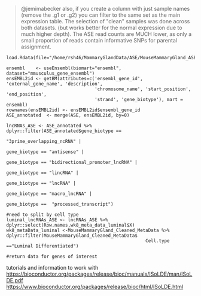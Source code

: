 > @jemimabecker also, if you create a column with just sample names (remove the .g1 or .g2) you can filter to the same set as the main expression table. The selection of "clean" samples was done across both datasets. (but works better for the normal expression due to much higher depth). The ASE read counts are MUCH lower, as only a small proportion of reads contain informative SNPs for parental assignment.

```
load.Rdata(file="/home/rsh46/MammaryGlandData/ASE/MouseMammaryGland_ASE_NormalisedReadCounts_RAW.Rdata","ASE")

ensembl    <- useEnsembl(biomart="ensembl", dataset="mmusculus_gene_ensembl")
ensEMBL2id <- getBM(attributes=c('ensembl_gene_id', 'external_gene_name', 'description',
                                 'chromosome_name', 'start_position', 'end_position', 
                                 'strand', 'gene_biotype'), mart = ensembl)  
rownames(ensEMBL2id) <- ensEMBL2id$ensembl_gene_id
ASE_annotated  <- merge(ASE, ensEMBL2id, by=0)

lncRNAs_ASE <- ASE_annotated %>% dplyr::filter(ASE_annotated$gene_biotype ==
                                                                   "3prime_overlapping_ncRNA" |
                                                                   gene_biotype == "antisense" |
                                                                   gene_biotype == "bidirectional_promoter_lncRNA" |
                                                                   gene_biotype == "lincRNA" |
                                                                   gene_biotype == "lncRNA" |
                                                                   gene_biotype == "macro_lncRNA" |
                                                                   gene_biotype ==  "processed_transcript")

#need to split by cell type
luminal_lncRNAs_ASE <- lncRNAs_ASE %>% dplyr::select(Row.names,wk8_meta_data_luminal$X)
wk8_metaData_luminal <-MouseMammaryGland_Cleaned_MetaData %>% dplyr::filter(MouseMammaryGland_Cleaned_MetaData$
                                                    Cell.type =="Luminal Differentiated")

#return data for genes of interest

```

tutorials and information to work with
https://bioconductor.org/packages/release/bioc/manuals/ISoLDE/man/ISoLDE.pdf
https://www.bioconductor.org/packages/release/bioc/html/ISoLDE.html
